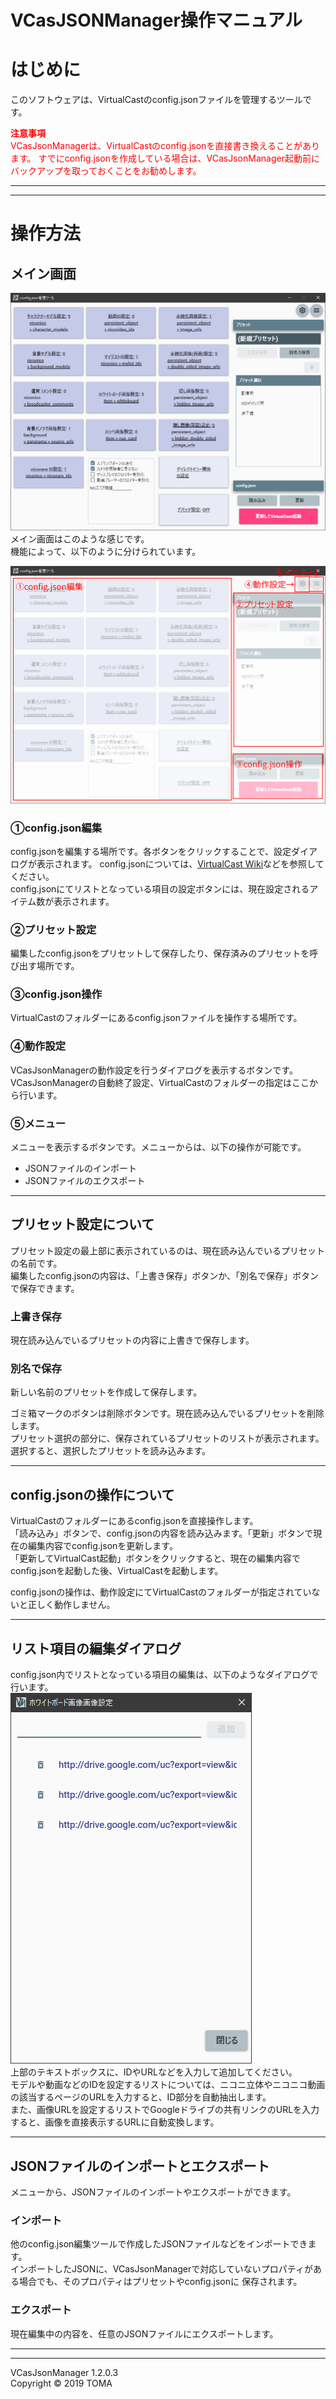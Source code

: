 # VCasJSONManager操作マニュアル
# はじめに
このソフトウェアは、VirtualCastのconfig.jsonファイルを管理するツールです。  

<span style="color:red">**注意事項**  
VCasJsonManagerは、VirtualCastのconfig.jsonを直接書き換えることがあります。
すでにconfig.jsonを作成している場合は、VCasJsonManager起動前にバックアップを取っておくことをお勧めします。</span>

***
***
# 操作方法

## メイン画面
![メイン画面](Image/MainWindow.png)  
メイン画面はこのような感じです。  
機能によって、以下のように分けられています。  

![メイン画面機能](Image/MainWindowDesc.png)  

### ①config.json編集
config.jsonを編集する場所です。各ボタンをクリックすることで、設定ダイアログが表示されます。
config.jsonについては、[VirtualCast Wiki](https://virtualcast.jp/wiki/doku.php?id=%E3%82%AB%E3%82%B9%E3%82%BF%E3%83%9E%E3%82%A4%E3%82%BA:config.json%E3%81%AE%E8%A8%AD%E5%AE%9A%E4%B8%80%E8%A6%A7)などを参照してください。  
config.jsonにてリストとなっている項目の設定ボタンには、現在設定されるアイテム数が表示されます。

### ②プリセット設定
編集したconfig.jsonをプリセットして保存したり、保存済みのプリセットを呼び出す場所です。

### ③config.json操作
VirtualCastのフォルダーにあるconfig.jsonファイルを操作する場所です。

### ④動作設定
VCasJsonManagerの動作設定を行うダイアログを表示するボタンです。VCasJsonManagerの自動終了設定、VirtualCastのフォルダーの指定はここから行います。

### ⑤メニュー
メニューを表示するボタンです。メニューからは、以下の操作が可能です。
- JSONファイルのインポート
- JSONファイルのエクスポート

***
## プリセット設定について
プリセット設定の最上部に表示されているのは、現在読み込んでいるプリセットの名前です。  
編集したconfig.jsonの内容は、「上書き保存」ボタンか、「別名で保存」ボタンで保存できます。

### 上書き保存
現在読み込んでいるプリセットの内容に上書きで保存します。
### 別名で保存
新しい名前のプリセットを作成して保存します。

ゴミ箱マークのボタンは削除ボタンです。現在読み込んでいるプリセットを削除します。  
プリセット選択の部分に、保存されているプリセットのリストが表示されます。選択すると、選択したプリセットを読み込みます。

***

## config.jsonの操作について
VirtualCastのフォルダーにあるconfig.jsonを直接操作します。  
「読み込み」ボタンで、config.jsonの内容を読み込みます。「更新」ボタンで現在の編集内容でconfig.jsonを更新します。  
「更新してVirtualCast起動」ボタンをクリックすると、現在の編集内容でconfig.jsonを起動した後、VirtualCastを起動します。

config.jsonの操作は、動作設定にてVirtualCastのフォルダーが指定されていないと正しく動作しません。

***

## リスト項目の編集ダイアログ
config.json内でリストとなっている項目の編集は、以下のようなダイアログで行います。  
![リスト編集ダイアログ](Image/ListDialog.png)  
上部のテキストボックスに、IDやURLなどを入力して追加してください。  
モデルや動画などのIDを設定するリストについては、ニコニ立体やニコニコ動画の該当するページのURLを入力すると、ID部分を自動抽出します。  
また、画像URLを設定するリストでGoogleドライブの共有リンクのURLを入力すると、画像を直接表示するURLに自動変換します。

***

## JSONファイルのインポートとエクスポート
メニューから、JSONファイルのインポートやエクスポートができます。

### インポート
他のconfig.json編集ツールで作成したJSONファイルなどをインポートできます。  
インポートしたJSONに、VCasJsonManagerで対応していないプロパティがある場合でも、そのプロパティはプリセットやconfig.jsonに
保存されます。

### エクスポート
現在編集中の内容を、任意のJSONファイルにエクスポートします。

***
***
VCasJsonManager 1.2.0.3  
Copyright © 2019 TOMA
